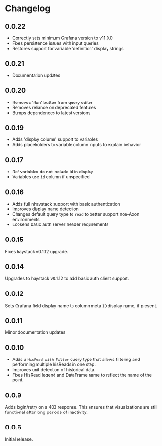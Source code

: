 # Changelog

## 0.0.22
- Correctly sets minimum Grafana version to v11.0.0
- Fixes persistence issues with input queries
- Restores support for variable 'definition' display strings

## 0.0.21
- Documentation updates

## 0.0.20
- Removes 'Run' button from query editor
- Removes reliance on deprecated features
- Bumps dependences to latest versions

## 0.0.19
- Adds 'display column' support to variables
- Adds placeholders to variable column inputs to explain behavior

## 0.0.17
- Ref variables do not include id in display
- Variables use `id` column if unspecified

## 0.0.16
- Adds full nhaystack support with basic authentication
- Improves display name detection
- Changes default query type to `read` to better support non-Axon environments
- Loosens basic auth server header requirements

## 0.0.15
Fixes haystack v0.1.12 upgrade.

## 0.0.14
Upgrades to haystack v0.1.12 to add basic auth client support.

## 0.0.12
Sets Grafana field display name to column meta `ID` display name, if present.

## 0.0.11
Minor documentation updates

## 0.0.10

- Adds a `HisRead with Filter` query type that allows filtering and performing multiple hisReads in one step.
- Improves unit detection of historical data.
- Fixes HisRead legend and DataFrame name to reflect the name of the point.

## 0.0.9

Adds login/retry on a 403 response. This ensures that visualizations are still functional after long periods of
inactivity.

## 0.0.6

Initial release.
